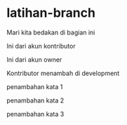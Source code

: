 # latihan-branch

Mari kita bedakan di bagian ini  

Ini dari akun kontributor  

Ini dari akun owner  

Kontributor menambah di development  

penambahan kata 1  

penambahan kata 2  

penambahan kata 3  
